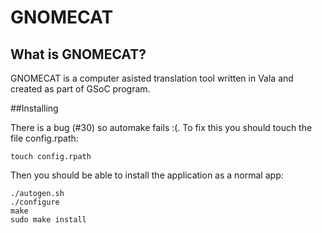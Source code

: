 GNOMECAT
=======

## What is GNOMECAT?
GNOMECAT is a computer asisted translation tool written in Vala and created as part of GSoC program.


##Installing

There is a bug (#30) so automake fails :(. To fix this you should touch the file config.rpath:

    touch config.rpath
    
Then you should be able to install the application as a normal app:

    ./autogen.sh
    ./configure
    make
    sudo make install
    
